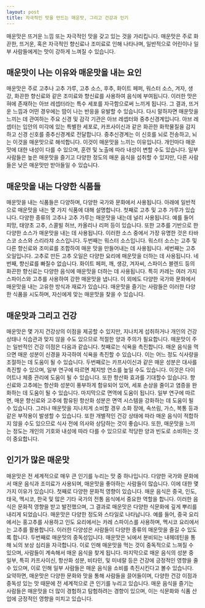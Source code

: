 ```yaml
---
layout: post
title: 자극적인 맛을 만드는 매운맛, 그리고 건강과 인기
---
```


매운맛은 뜨거운 느낌 또는 자극적인 맛을 갖고 있는 것을 가리킵니다. 매운맛은 주로 화끈한, 뜨거운, 혹은 자극적인 향신료나 조미료로 인해 나타나며, 일반적으로 어린이나 일부 사람들에게는 맛이 강하게 느껴질 수 있습니다.


<h2>매운맛이 나는 이유와 매운맛을 내는 요인</h2>
매운맛은 주로 고추나 고추 가루, 고추 소스, 후추, 화이트 페퍼, 워스터 소스, 겨자, 생강, 화끈한 향신료와 같은 조미료와 향신료를 사용하여 음식에 부여됩니다. 이러한 맛은 혀에 존재하는 아브 레셉터라는 특수 세포를 자극함으로써 느끼게 됩니다. 그 결과, 뜨거운 느낌과 어떤 경우에는 땀이 나는 반응을 유발할 수 있습니다. 다시 말하자면 매운맛을 느끼는 데 관여하는 주요 신경 및 감각 기관은 아브 레셉터와 중추신경계입니다. 아브 레셉터는 입안의 미각에 있는 특별한 세포로, 카프사이신과 같은 화끈한 화학물질을 감지하고 신경 신호를 중추신경계로 전달합니다. 중추신경계는 이 신호를 뇌로 전송하고, 뇌는 이것을 매운맛으로 해석합니다. 이것이 매운맛을 느끼는 이유입니다. 개인마다 매운맛에 대한 내성이 다를 수 있으며, 훈련 및 노출에 따라 내성이 변할 수도 있습니다. 일부 사람들은 높은 매운맛을 즐기고 다양한 정도의 매운 음식을 섭취할 수 있지만, 다른 사람들은 낮은 매운맛만 받아들일 수 있습니다.


<h2>매운맛을 내는 다양한 식품들</h2>
매운맛을 내는 식품들은 다양하며, 다양한 국가와 문화에서 사용됩니다. 아래에 일반적으로 매운맛을 내는 몇 가지 식품에 대해 설명합니다. 첫째로 고추 및 고추 가루가 있습니다. 다양한 종류의 고추나 고추 가루는 매운맛을 내는데 널리 사용됩니다. 예를 들어 피망, 태양초 고추, 스콜빌 허브, 카올리나 리퍼 등이 있습니다. 또한 고추를 기반으로 한 다양한 소스가 매운맛을 내는 데 사용됩니다. 이러한 소스 중에서 가장 유명한 것은 타바스코 소스와 스리라챠 소스입니다. 두번째는 워스터 소스입니다. 워스터 소스는 고추 및 다른 향신료와 조미료를 조합하여 매운 맛을 만들어내는 데 사용됩니다. 세번째는 고추 오일입니다. 고추로 만든 고추 오일은 다양한 요리에 매운맛을 더하는 데 사용됩니다. 네번째, 향신료를 빠질수 없습니다. 화이트 페퍼, 깨, 생강, 겨자씨, 스파이스 블렌드 등의 화끈한 향신료는 다양한 음식에 매운맛을 더하는 데 사용됩니다. 특히 카레는 여러 가지 스파이스와 고추를 사용하여 강한 매운맛을 냅니다. 이 외에도 다양한 국가와 문화에서 매운맛을 내는 고유한 방식과 재료가 있습니다. 매운맛을 즐기는 사람들은 이러한 다양한 식품을 시도하며, 자신에게 맞는 매운맛을 찾을 수 있습니다.


<h2>매운맛과 그리고 건강</h2>
매운맛은 몇 가지 건강상의 이점을 제공할 수 있지만, 지나치게 섭취하거나 개인의 건강 상태나 식습관과 맞지 않을 수도 있으므로 적절한 양과 주의가 필요합니다. 매운맛이 주는 일반적인 건강 이점은 다음과 같습니다. 첫째로는 식욕을 촉진합니다. 매운 음식을 먹으면 매운 성분이 신경을 자극하여 식욕을 촉진할 수 있습니다. 이는 어느 정도 식사량을 조절하는 데 도움이 될 수 있습니다. 두번째로는 카프사이신과 같은 매운 성분은 대사를 촉진할 수 있으며, 일부 연구에 따르면 체지방 연소를 높일 수도 있습니다. 이것은 다이어트나 체중 관리에 도움이 될 수 있습니다. 또한 항산화 효과를 기대할수 있습니다. 향신료와 고추에는 항산화 성분이 풍부하게 함유되어 있어, 세포 손상을 줄이고 염증을 완화하는 데 도움이 될 수 있습니다. 마지막으로 면역에 도움이 됩니다. 일부 연구에 따르면, 매운 향신료와 고추에 함유된 항산화 성분은 면역 시스템을 강화하는 데 도움이 될 수 있습니다. 그러나 매운맛을 지나치게 소비할 경우 소화 장애, 속쓰림, 가스, 복통 등과 같은 부작용이 발생할 수 있습니다. 또한 개별적인 건강 상태에 따라 매운 음식이 적합하지 않을 수도 있으므로 식사 전에 의사와 상담하는 것이 좋습니다. 또한, 매운맛을 느끼는 정도는 개인의 기호와 내성에 따라 다를 수 있으므로 적당한 양과 빈도로 소비하는 것이 중요합니다.


<h2>인기가 많은 매운맛</h2>
매운맛은 전 세계적으로 매우 큰 인기를 누리는 맛 중 하나입니다. 다양한 국가와 문화에서 매운 음식과 조미료가 사용되며, 매운맛을 좋아하는 사람들이 많습니다. 이에 대한 몇 가지 이유가 있습니다. 첫째로 다양한 문화적 영향이 있습니다. 매운 음식은 중국, 인도, 태국, 멕시코, 한국 및 많은 기타 국가의 전통 음식에서 중요한 역할을 합니다. 이러한 음식은 문화적 영향을 받고 발전했으며, 그 결과로 매운맛은 다양한 식문화에 깊게 뿌리를 내리게 되었습니다. 매운맛은 다양한 정도와 스타일로 나타납니다. 예를 들어, 중국 요리에서는 홍고추를 사용하고 인도 요리에서는 카레 스파이스를 사용하며, 멕시코 요리에서는 고추를 활용합니다. 이러한 다양성은 사람들이 다양한 종류의 매운맛을 즐길 수 있도록 합니다. 두번째로 매운맛의 중독성입니다. 매운맛은 뇌에서 분비되는 내헤데틴을 통해 뇌의 보상 심리을 자극합니다. 이로 인해 매운맛을 먹는 것이 중독적으로 느껴질 수 있으며, 사람들이 계속해서 매운 음식을 찾게 됩니다. 마지막으로 매운 음식의 성분 중 일부, 특히 카프사이신, 항산화 성분, 비타민, 및 미네랄 등은 건강에 긍정적인 영향을 줄 수 있으며, 이로 인해 일부 사람들은 매운 음식을 소비를 촉진시킨다고 볼수 있습니다. 요약하면, 매운맛은 다양한 문화와 맛을 통해 사람들을 끌어들이며, 다양한 건강 이점과 중독성 있는 맛 때문에 전 세계적으로 큰 인기를 누리고 있습니다. 매운 음식을 즐기는 사람들은 매운맛을 더 많이 경험하고 탐험하려는 경향이 있으며, 이는 식문화와 식품 산업에 긍정적인 영향을 미치고 있습니다.